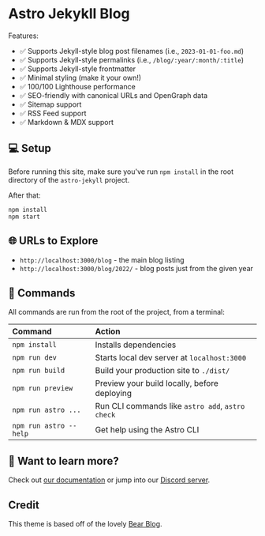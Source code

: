 # Astro Jekykll Blog

Features:

- ✅ Supports Jekyll-style blog post filenames (i.e., `2023-01-01-foo.md`)
- ✅ Supports Jekyll-style permalinks (i.e., `/blog/:year/:month/:title`)
- ✅ Supports Jekyll-style frontmatter
- ✅ Minimal styling (make it your own!)
- ✅ 100/100 Lighthouse performance
- ✅ SEO-friendly with canonical URLs and OpenGraph data
- ✅ Sitemap support
- ✅ RSS Feed support
- ✅ Markdown & MDX support

## 💻 Setup

Before running this site, make sure you've run `npm install` in the root directory of the `astro-jekyll` project. 

After that:

```
npm install
npm start
```

## 🌐 URLs to Explore

* `http://localhost:3000/blog` - the main blog listing
* `http://localhost:3000/blog/2022/` - blog posts just from the given year

## 🧞 Commands

All commands are run from the root of the project, from a terminal:

| Command                | Action                                           |
| :--------------------- | :----------------------------------------------- |
| `npm install`          | Installs dependencies                            |
| `npm run dev`          | Starts local dev server at `localhost:3000`      |
| `npm run build`        | Build your production site to `./dist/`          |
| `npm run preview`      | Preview your build locally, before deploying     |
| `npm run astro ...`    | Run CLI commands like `astro add`, `astro check` |
| `npm run astro --help` | Get help using the Astro CLI                     |

## 👀 Want to learn more?

Check out [our documentation](https://docs.astro.build) or jump into our [Discord server](https://astro.build/chat).

## Credit

This theme is based off of the lovely [Bear Blog](https://github.com/HermanMartinus/bearblog/).
